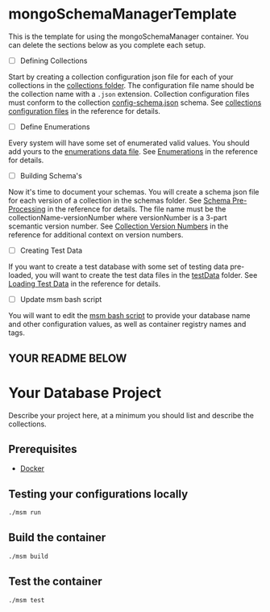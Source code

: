 # mongoSchemaManagerTemplate
This is the template for using the mongoSchemaManager container. You can delete the sections below as you complete each setup.

- [ ] Defining Collections

Start by creating a collection configuration json file for each of your collections in the [collections folder](./config/collections/). 
The configuration file name should be the collection name with a ``.json`` extension. 
Collection configuration files must conform to the collection [config-schema.json](https://github.com/agile-learning-institute/mongoSchemaManager/blob/main/docs/config-schema.json) schema. See [collections configuration files](https://github.com/agile-learning-institute/mongoSchemaManager/blob/main/docs/REFERENCE.md#collections-configuration-files) in the reference for details.

- [ ] Define Enumerations

Every system will have some set of enumerated valid values. You should add yours to the [enumerations data file](./config/enumerators/enumerators.json). See [Enumerations](https://github.com/agile-learning-institute/mongoSchemaManager/blob/main/docs/REFERENCE.md#enumerations) in the reference for details.

- [ ] Building Schema's

Now it's time to document your schemas. You will create a schema json file for each version of a collection in the schemas folder. See [Schema Pre-Processing](https://github.com/agile-learning-institute/mongoSchemaManager/blob/main/docs/REFERENCE.md#schema-pre-processing) in the reference for details. The file name must be the collectionName-versionNumber where versionNumber is a 3-part scemantic version number. See [Collection Version Numbers](https://github.com/agile-learning-institute/mongoSchemaManager/blob/main/docs/REFERENCE.md#collection-version-numbers) in the reference for additional context on version numbers.

- [ ] Creating Test Data

If you want to create a test database with some set of testing data pre-loaded, you will want to create the test data files in the [testData](./config/testData/) folder. See [Loading Test Data](https://github.com/agile-learning-institute/mongoSchemaManager/blob/main/docs/REFERENCE.md#loading-test-data) in the reference for details.

- [ ] Update msm bash script

You will want to edit the [msm bash script](./msm) to provide your database name and other configuration values, as well as container registry names and tags. 

YOUR README BELOW
--------------------------------------
# Your Database Project
Describe your project here, at a minimum you should list and describe the collections. 

## Prerequisites
- [Docker](https://www.docker.com/products/docker-desktop/)

## Testing your configurations locally
```bash
./msm run
```

## Build the container 
```bash
./msm build
```

## Test the container
```bash
./msm test
```
